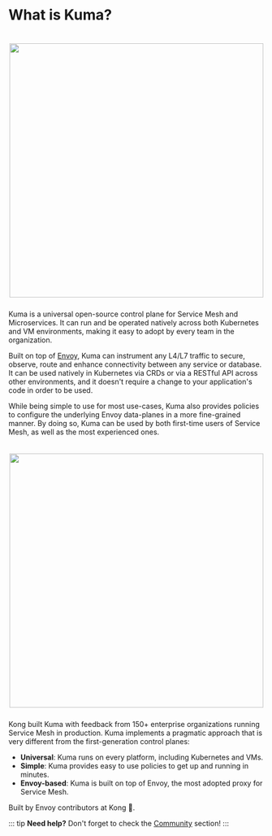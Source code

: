 # What is Kuma?

<center>
<img src="/images/docs/main-diagram.png" alt="" style="width: 500px; padding-top: 20px; padding-bottom: 10px;"/>
</center>

Kuma is a universal open-source control plane for Service Mesh and Microservices. It can run and be operated natively across both Kubernetes and VM environments, making it easy to adopt by every team in the organization.

Built on top of [Envoy](https://envoyproxy.io/), Kuma can instrument any L4/L7 traffic to secure, observe, route and enhance connectivity between any service or database. It can be used natively in Kubernetes via CRDs or via a RESTful API across other environments, and it doesn't require a change to your application's code in order to be used.

While being simple to use for most use-cases, Kuma also provides policies to configure the underlying Envoy data-planes in a more fine-grained manner. By doing so, Kuma can be used by both first-time users of Service Mesh, as well as the most experienced ones.

<center>
<img src="/images/docs/0.2.0/diagram-01.jpg" alt="" style="width: 500px; padding-top: 20px; padding-bottom: 10px;"/>
</center>

Kong built Kuma with feedback from 150+ enterprise organizations running Service Mesh in production. Kuma implements a pragmatic approach that is very different from the first-generation control planes:  

- **Universal**: Kuma runs on every platform, including Kubernetes and VMs.
- **Simple**: Kuma provides easy to use policies to get up and running in minutes.
- **Envoy-based**: Kuma is built on top of Envoy, the most adopted proxy for Service Mesh.

Built by Envoy contributors at Kong 🦍.

::: tip
**Need help?** Don't forget to check the [Community](/community) section! 
:::